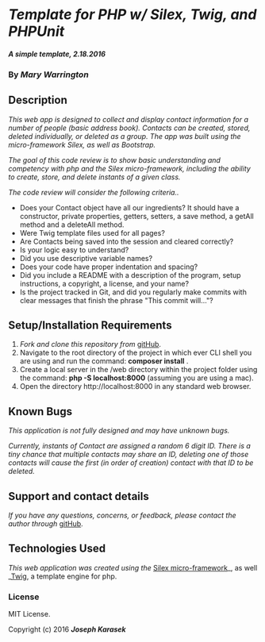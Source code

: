 # _Template for PHP w/ Silex, Twig, and PHPUnit_

#### _A simple template, 2.18.2016_

### By _**Mary Warrington**_

## Description

_This web app is designed to collect and display contact information for a number of people (basic address book). Contacts can be created, stored, deleted individually, or deleted as a group. The app was built using the micro-framework Silex, as well as Bootstrap._

_The goal of this code review is to show basic understanding and competency with php and the Silex micro-framework, including the ability to create, store, and delete instants of a given class._

_The code review will consider the following criteria.._
* Does your Contact object have all our ingredients? It should have a constructor, private properties, getters, setters, a save method, a getAll method and a deleteAll method.
* Were Twig template files used for all pages?
* Are Contacts being saved into the session and cleared correctly?
* Is your logic easy to understand?
* Did you use descriptive variable names?
* Does your code have proper indentation and spacing?
* Did you include a README with a description of the program, setup instructions, a copyright, a license, and your name?
* Is the project tracked in Git, and did you regularly make commits with clear messages that finish the phrase "This commit will…"?

## Setup/Installation Requirements

1. _Fork and clone this repository from_ [gitHub](https://github.com/joekarasek/epicodus-php-address_book.git).
2. Navigate to the root directory of the project in which ever CLI shell you are using and run the command: __composer install__ .
3. Create a local server in the /web directory within the project folder using the command: __php -S localhost:8000__ (assuming you are using a mac).
4. Open the directory http://localhost:8000 in any standard web browser.

## Known Bugs

_This application is not fully designed and may have unknown bugs._

_Currently, instants of Contact are assigned a random 6 digit ID. There is a tiny chance that multiple contacts may share an ID, deleting one of those contacts will cause the first (in order of creation) contact with that ID to be deleted._

## Support and contact details

_If you have any questions, concerns, or feedback, please contact the author through_ [gitHub](https://github.com/joekarasek/epicodus-php-address_book.git).

## Technologies Used

_This web application was created using the_  [Silex micro-framework](http://silex.sensiolabs.org/)_, as well _[Twig](http://twig.sensiolabs.org/), a template engine for php.

### License

MIT License.

Copyright (c) 2016 **_Joseph Karasek_**
